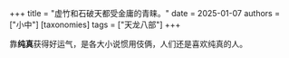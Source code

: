+++
title = "虚竹和石破天都受金庸的青睐。"
date = 2025-01-07
authors = ["小中"]
[taxonomies]
tags = ["天龙八部"]
+++

靠**纯真**获得好运气，是各大小说惯用伎俩，人们还是喜欢纯真的人。